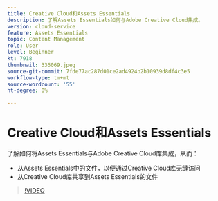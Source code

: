 ```yaml
---
title: Creative Cloud和Assets Essentials
description: 了解Assets Essentials如何与Adobe Creative Cloud集成。
version: cloud-service
feature: Assets Essentials
topic: Content Management
role: User
level: Beginner
kt: 7918
thumbnail: 336069.jpeg
source-git-commit: 7fde77ac287d01ce2ad4924b2b10939d8df4c3e5
workflow-type: tm+mt
source-wordcount: '55'
ht-degree: 0%

---
```


# Creative Cloud和Assets Essentials

了解如何将Assets Essentials与Adobe Creative Cloud库集成，从而：

+ 从Assets Essentials中的文件，以便通过Creative Cloud库无缝访问
+ 从Creative Cloud库共享到Assets Essentials的文件

>[!VIDEO](https://video.tv.adobe.com/v/336069/?quality=12&learn=on)
